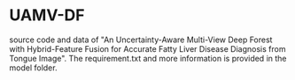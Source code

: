# UAMV-DF

source code and data of "An Uncertainty-Aware Multi-View Deep Forest with Hybrid-Feature Fusion for Accurate Fatty Liver Disease Diagnosis from Tongue Image". The requirement.txt and more information is provided in the model folder. 
